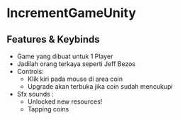# IncrementGameUnity

## Features & Keybinds

- Game yang dibuat untuk 1 Player
- Jadilah orang terkaya seperti Jeff Bezos
- Controls:
  - Klik kiri pada mouse di area coin
  - Upgrade akan terbuka jika coin sudah mencukupi
- Sfx sounds  :
  - Unlocked new resources!
  - Tapping coins
